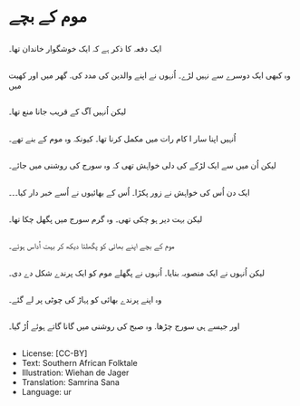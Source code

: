 # موم کے بچے

##
ایک دفعہ کا ذکر ہے کہ ایک خوشگوار خاندان تھا۔

##
وہ کبھی ایک دوسرے سے نہیں لڑے۔ اُنہوں نے اپنے والدین کی مدد کی. گھر میں اور کھیت میں

##
لیکن اُنہیں آگ کے قریب جانا منع تھا۔

##
اُنہیں اپنا سار ا کام رات میں مکمل کرنا تھا۔ کیونکہ وہ موم کے بنے تھے۔

##
لیکن اُن میں سے ایک لڑکے کی دلی خواہش تھی کہ وہ سورج کی روشنی میں جائے۔

##
ایک دن اُس کی خواہش نے زور پکڑا۔ اُس کے بھائیوں نے اُسے خبر دار کیا۔۔۔

##
لیکن بہت دیر ہو چکی تھی۔ وہ گرم سورج میں پگھل چکا تھا۔

##
موم کے بچے اپنے بھائی کو پگھلتا دیکھ کر بہت اُداس ہوئے۔

##
لیکن اُنہوں نے ایک منصوبہ بنایا۔ اُنہوں نے پگھلے موم کو ایک پرندے شکل دے دی۔

##
وہ اپنے پرندے بھائی کو پہاڑ کی چوٹی پر لے گئے۔

##
اور جیسے ہی سورج چڑھا. وہ صبح کی روشنی میں گانا گاتے ہوئے اُڑ گیا۔

##
* License: [CC-BY]
* Text: Southern African Folktale
* Illustration: Wiehan de Jager
* Translation: Samrina Sana
* Language: ur
